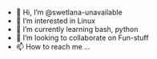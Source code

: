 - 👋 Hi, I’m @swetlana-unavailable
- 👀 I’m interested in Linux
- 🌱 I’m currently learning bash, python
- 💞️ I’m looking to collaborate on Fun-stuff
- 📫 How to reach me ...

<!---
swetlana-unavailable/swetlana-unavailable is a ✨ special ✨ repository because its `README.md` (this file) appears on your GitHub profile.
You can click the Preview link to take a look at your changes.
--->
